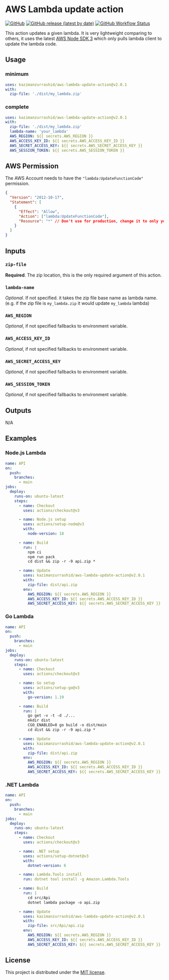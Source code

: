 # AWS Lambda update action

[![GitHub](https://img.shields.io/github/license/kazimanzurrashid/aws-lambda-update-action)](https://opensource.org/licenses/MIT)
[![GitHub release (latest by date)](https://img.shields.io/github/v/release/kazimanzurrashid/aws-lambda-update-action)](https://github.com/kazimanzurrashid/aws-lambda-update-action/releases)
[![GitHub Workflow Status](https://img.shields.io/github/actions/workflow/status/kazimanzurrashid/aws-lambda-update-action/ci.yml)](https://github.com/kazimanzurrashid/aws-lambda-update-action/actions)

This action updates a given lambda. It is very lightweight comparing to others, it uses the latest [AWS Node SDK 3](https://github.com/aws/aws-sdk-js-v3) which
only pulls lambda client to update the lambda code.

## Usage

### minimum

```yaml
uses: kazimanzurrashid/aws-lambda-update-action@v2.0.1
with:
  zip-file: './dist/my_lambda.zip'
```

### complete

```yaml
uses: kazimanzurrashid/aws-lambda-update-action@v2.0.1
with:
  zip-file: './dist/my_lambda.zip'
  lambda-name: 'your_lambda'
  AWS_REGION: ${{ secrets.AWS_REGION }}
  AWS_ACCESS_KEY_ID: ${{ secrets.AWS_ACCESS_KEY_ID }}
  AWS_SECRET_ACCESS_KEY: ${{ secrets.AWS_SECRET_ACCESS_KEY }}
  AWS_SESSION_TOKEN: ${{ secrets.AWS_SESSION_TOKEN }} 
```

## AWS Permission

The AWS Account needs to have the `"lambda:UpdateFunctionCode"` permission.

```json
{
  "Version": "2012-10-17",
  "Statement": [
    {
      "Effect": "Allow",
      "Action": ["lambda:UpdateFunctionCode"],
      "Resource": "*" // Don't use for production, change it to only your lambda name
    }
  ]
}
```

## Inputs

### `zip-file`

**Required**. The zip location, this is the only required argument of this action.

### `lambda-name`

_Optional_. If not specified. it takes the zip file base name as lambda name. (e.g. if the zip file is `my_lambda.zip` it would update `my_lambda` lambda)

### `AWS_REGION`

_Optional_, if not specified fallbacks to environment variable.

### `AWS_ACCESS_KEY_ID`

_Optional_, if not specified fallbacks to environment variable.

### `AWS_SECRET_ACCESS_KEY`

_Optional_, if not specified fallbacks to environment variable.

### `AWS_SESSION_TOKEN`

_Optional_, if not specified fallbacks to environment variable.

## Outputs

N/A

## Examples

### Node.js Lambda

```yaml
name: API
on:
  push:
    branches:
      - main
jobs:
  deploy:
    runs-on: ubuntu-latest
    steps:
      - name: Checkout
        uses: actions/checkout@v3

      - name: Node.js setup
        uses: actions/setup-node@v3
        with:
          node-version: 18

      - name: Build
        run: |
          npm ci
          npm run pack
          cd dist && zip -r -9 api.zip *

      - name: Update
        uses: kazimanzurrashid/aws-lambda-update-action@v2.0.1
        with:
          zip-file: dist/api.zip
        env:
          AWS_REGION: ${{ secrets.AWS_REGION }}
          AWS_ACCESS_KEY_ID: ${{ secrets.AWS_ACCESS_KEY_ID }}
          AWS_SECRET_ACCESS_KEY: ${{ secrets.AWS_SECRET_ACCESS_KEY }}
```

### Go Lambda

```yaml
name: API
on:
  push:
    branches:
      - main
jobs:
  deploy:
    runs-on: ubuntu-latest
    steps:
      - name: Checkout
        uses: actions/checkout@v3

      - name: Go setup
        uses: actions/setup-go@v3
        with:
          go-version: 1.19

      - name: Build
        run: |
          go get -v -t -d ./...
          mkdir dist
          CGO_ENABLED=0 go build -o dist/main
          cd dist && zip -r -9 api.zip *

      - name: Update
        uses: kazimanzurrashid/aws-lambda-update-action@v2.0.1
        with:
          zip-file: dist/api.zip
        env:
          AWS_REGION: ${{ secrets.AWS_REGION }}
          AWS_ACCESS_KEY_ID: ${{ secrets.AWS_ACCESS_KEY_ID }}
          AWS_SECRET_ACCESS_KEY: ${{ secrets.AWS_SECRET_ACCESS_KEY }}
```

### .NET Lambda

```yaml
name: API
on:
  push:
    branches:
      - main
jobs:
  deploy:
    runs-on: ubuntu-latest
    steps:
      - name: Checkout
        uses: actions/checkout@v3

      - name: .NET setup
        uses: actions/setup-dotnet@v3
        with:
          dotnet-version: 6

      - name: Lambda.Tools install
        run: dotnet tool install -g Amazon.Lambda.Tools

      - name: Build
        run: |
          cd src/Api
          dotnet lambda package -o api.zip

      - name: Update
        uses: kazimanzurrashid/aws-lambda-update-action@v2.0.1
        with:
          zip-file: src/Api/api.zip
        env:
          AWS_REGION: ${{ secrets.AWS_REGION }}
          AWS_ACCESS_KEY_ID: ${{ secrets.AWS_ACCESS_KEY_ID }}
          AWS_SECRET_ACCESS_KEY: ${{ secrets.AWS_SECRET_ACCESS_KEY }}
```

## License

This project is distributed under the [MIT license](LICENSE).
